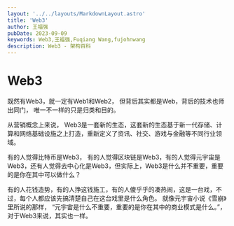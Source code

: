 ```yaml
---
layout: '../../layouts/MarkdownLayout.astro'
title: 'Web3'
author: 王福强
pubDate: 2023-09-09
keywords: Web3,王福强,Fuqiang Wang,fujohnwang
description: Web3 - 架构百科
---
```


# Web3

既然有Web3，就一定有Web1和Web2， 但背后其实都是Web，背后的技术也师出同门， 唯一不一样的只是归类和目的。

从营销概念上来说， Web3是一套新的生态，这套新的生态基于新一代存储、计算和网络基础设施之上打造，重新定义了资讯、社交、游戏与金融等不同行业领域。

有的人觉得比特币是Web3， 有的人觉得区块链是Web3，有的人觉得元宇宙是Web3，还有人觉得去中心化是Web3，但实际上，Web3是什么并不重要，重要的是你在其中可以做什么？ 

有的人花钱造势，有的人挣这钱施工，有的人傻乎乎的凑热闹，这是一台戏，不过，每个人都应该先搞清楚自己在这台戏里是什么角色。 就像元宇宙小说《雪崩》里所说的那样， “元宇宙是什么不重要，重要的是你在其中的商业模式是什么。”， 对于Web3来说，其实也一样。